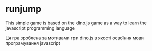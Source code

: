 # runjump

This simple game is based on the dino.js game as a way to learn the javascript programming language

Ця гра зроблена за мотивами гри dino.js в якості освоїння мови програмування javascript
